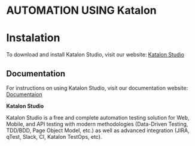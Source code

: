 AUTOMATION USING Katalon
==============================
Instalation
==============
To download and install Katalon Studio, visit our website: [Katalon Studio](https://katalon.com/katalon-studio)

Documentation
--------------
For instructions on using Katalon Studio, visit our documentation website: [Documentaion](https://docs.katalon.com/docs/katalon-studio/get-started/explore-katalon-studio)

**Katalon Studio**

Katalon Studio is a free and complete automation testing solution for Web, Mobile, and API testing with modern methodologies (Data-Driven Testing, TDD/BDD, Page Object Model, etc.) as well as advanced integration (JIRA, qTest, Slack, CI, Katalon TestOps, etc).
